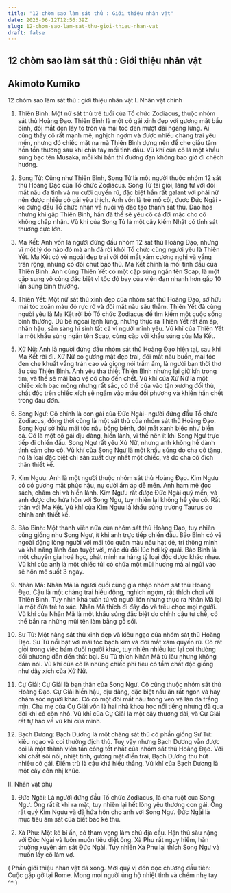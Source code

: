 ```yaml
---
title: "12 chòm sao làm sát thủ : Giới thiệu nhân vật"
date: 2025-06-12T12:56:39Z
slug: 12-chom-sao-lam-sat-thu-gioi-thieu-nhan-vat
draft: false
---
```


## 12 chòm sao làm sát thủ : Giới thiệu nhân vật

## Akimoto Kumiko

12 chòm sao làm sát thủ : giới thiệu nhân vật​
I. Nhân vật chính

1. Thiên Bình: Một nữ sát thủ trẻ tuổi của Tổ chức Zodiacus, thuộc nhóm sát thủ Hoàng Đạo. Thiên Bình là một cô gái xinh đẹp với gương mặt bầu bĩnh, đôi mắt đen láy to tròn và mái tóc đen mượt dài ngang lưng. Ai cũng thấy cô rất mạnh mẽ, nghịch ngợm và được nhiều chàng trai yêu mến, nhưng đó chiếc mặt nạ mà Thiên Bình dựng nên để che giấu tâm hồn tổn thương sau khi chia tay mối tình đầu. Vũ khí của cô là một khẩu súng bạc tên Musaka, mỗi khi bắn thì đường đạn không bao giờ đi chệch hướng. 

2. Song Tử: Cũng như Thiên Bình, Song Tử là một người thuộc nhóm 12 sát thủ Hoàng Đạo của Tổ chức Zodiacus. Song Tử tài giỏi, lãng tử với đôi mắt nâu đa tình và nụ cười quyến rũ, đặc biệt hắn rất galant với phái nữ nên được nhiều cô gái yêu thích. Anh vốn là trẻ mồ côi, được Đức Ngài - kẻ đứng đầu Tổ chức nhận về nuôi và đào tạo thành sát thủ. Đào hoa nhưng khi gặp Thiên Bình, hắn đã thề sẽ yêu cô cả đời mặc cho cô không chấp nhận. Vũ khí của Song Tử là một cây kiếm Nhật có tính sát thương cực lớn.

3. Ma Kết: Anh vốn là người đứng đầu nhóm 12 sát thủ Hoàng Đạo, nhưng vì một lý do nào đó mà anh đã rời khỏi Tổ chức cùng người yêu là Thiên Yết. Ma Kết có vẻ ngoài đẹp trai với đôi mắt xám cương nghị và vầng trán rộng, nhưng có đôi chút bảo thủ. Ma Kết chính là mối tình đầu của Thiên Bình. Anh cùng Thiên Yết có một cặp súng ngắn tên Scap, là một cặp sung vô cùng đặc biệt vì tốc độ bay của viên đạn nhanh hơn gấp 10 lần súng bình thường.

4. Thiên Yết: Một nữ sát thủ xinh đẹp của nhóm sát thủ Hoàng Đạo, sở hữu mái tóc xoăn màu đỏ rực rỡ và đôi mắt nâu sâu thẳm. Thiên Yết đã cùng người yêu là Ma Kết rời bỏ Tổ chức Zodiacus để tìm kiếm một cuộc sống bình thường. Dù bề ngoài lạnh lùng, nhưng thực ra Thiên Yết rất ấm áp, nhân hậu, sẵn sàng hi sinh tất cả vì người mình yêu. Vũ khí của Thiên Yết là một khẩu súng ngắn tên Scap, cùng cặp với khẩu súng của Ma Kết. 

5. Xử Nữ: Anh là người đứng đầu nhóm sát thủ Hoàng Đạo hiện tại, sau khi Ma Kết rời đi. Xử Nữ có gương mặt đẹp trai, đôi mắt nâu buồn, mái tóc đen che khuất vầng trán cao và giọng nói trầm ấm, là người bạn thời thơ ấu của Thiên Bình. Anh yêu tha thiết Thiên Bình nhưng lại giữ kín trong tim, và thề sẽ mãi bảo vệ cô cho đến chết. Vũ khí của Xử Nữ là một chiếc xích bạc mỏng nhưng rất sắc, có thể cứa vào tận xương đối thủ, chất độc trên chiếc xích sẽ ngấm vào máu đối phương và khiến hắn chết trong đau đớn.

6. Song Ngư: Cô chính là con gái của Đức Ngài- người đứng đầu Tổ chức Zodiacus, đồng thời cũng là một sát thủ của nhóm sát thủ Hoàng Đạo. Song Ngư sở hữu mái tóc nâu bồng bềnh, đôi mắt xanh biếc như biển cả. Cô là một cô gái dịu dàng, hiền lành, vì thế nên ít khi Song Ngư trực tiếp đi chiến đấu. Song Ngư rất yêu Xử Nữ, nhưng anh không hề dành tình cảm cho cô. Vũ khí của Song Ngư là một khẩu súng do cha cô tặng, nó là loại đặc biệt chỉ sản xuất duy nhất một chiếc, và do cha cô đích thân thiết kế.

7. Kim Ngưu: Anh là một người thuộc nhóm sát thủ Hoàng Đạo. Kim Ngưu có có gương mặt phúc hậu, nụ cười ấm áp dễ mến. Anh ham mê đọc sách, chăm chỉ và hiền lành. Kim Ngưu rất được Đức Ngài quý mến, và anh được cho hứa hôn với Song Ngư, tuy nhiên lại không hề yêu cô. Rất thân với Ma Kết. Vũ khí của Kim Ngưu là khẩu súng trường Taurus do chính anh thiết kế.

8. Bảo Bình: Một thành viên nữa của nhóm sát thủ Hoàng Đạo, tuy nhiên cũng giống như Song Ngư, ít khi anh trực tiếp chiến đấu. Bảo Bình có vẻ ngoài động lòng người với mái tóc quăn màu nâu hạt dẻ, trí thông minh và khả năng lãnh đạo tuyệt vời, mặc dù đôi lúc hơi kỳ quái. Bảo Bình là một chuyên gia hoá học, phát minh ra hàng tỷ loại độc dược khác nhau. Vũ khí của anh là một chiếc túi có chứa một mùi hương mà ai ngửi vào sẽ hôn mê suốt 3 ngày.

9. Nhân Mã: Nhân Mã là người cuối cùng gia nhập nhóm sát thủ Hoàng Đạo. Cậu là một chàng trai hiếu động, nghịch ngợm, rất thích chơi với Thiên Bình. Tuy nhìn khá tuấn tú và người lớn nhưng thực ra Nhân Mã lại là một đứa trẻ to xác. Nhân Mã thích đi đây đó và trêu chọc mọi người. Vũ khí của Nhân Mã là một khẩu súng đặc biệt do chính cậu tự chế, có thể bắn ra những mũi tên làm bằng gỗ sồi.

10. Sư Tử: Một nàng sát thủ xinh đẹp và kiêu ngạo của nhóm sát thủ Hoàng Đạo. Sư Tử nổi bật với mái tóc bạch kim và đôi mắt xám quyến rũ. Cô rất giỏi trong việc bám đuôi người khác, tuy nhiên nhiều lúc lại coi thường đối phương dẫn đến thất bại. Sư Tử thích Nhân Mã từ lâu nhưng không dám nói. Vũ khí của cô là những chiếc phi tiêu có tẩm chất độc giống như dây xích của Xử Nữ.

11. Cự Giải: Cự Giải là bạn thân của Song Ngư. Cô cũng thuộc nhóm sát thủ Hoàng Đạo. Cự Giải hiền hậu, dịu dàng, đặc biệt nấu ăn rất ngon và hay chăm sóc người khác. Cô có một đôi mắt nâu trong veo và làn da trắng mịn. Cha mẹ của Cự Giải vốn là hai nhà khoa học nổi tiếng nhưng đã qua đời khi cô còn nhỏ. Vũ khí của Cự Giải là một cây thương dài, và Cự Giải rất tự hào về vũ khí của mình.

12. Bạch Dương: Bạch Dương là một chàng sát thủ có phần giống Sư Tử: kiêu ngạo và coi thường địch thủ. Tuy vậy nhưng Bạch Dương vẫn được coi là một thành viên tấn công tốt nhất của nhóm sát thủ Hoàng Đạo. Với khí chất sôi nổi, nhiệt tình, gương mặt điển trai, Bạch Dương thu hút nhiều cô gái. Điểm trừ là cậu khá hiếu thắng. Vũ khí của Bạch Dương là một cây côn nhị khúc.


II. Nhân vật phụ 


1. Đức Ngài: Là người đứng đầu Tổ chức Zodiacus, là cha ruột của Song Ngư. Ông rất ít khi ra mặt, tuy nhiên lại hết lòng yêu thương con gái. Ông rất quý Kim Ngưu và đã hứa hôn cho anh với Song Ngư. Đức Ngài là mục tiêu ám sát của biết bao kẻ thù.

2. Xà Phu: Một kẻ bí ẩn, có tham vọng làm chủ địa cầu. Hận thù sâu nặng với Đức Ngài và luôn muốn tiêu diệt ông. Xà Phu rất nguy hiểm, hắn thường xuyên ám sát Đức Ngài. Tuy nhiên Xà Phu lại thích Song Ngư và muốn lấy cô làm vợ. 

( Phần giới thiệu nhân vật đã xong. Mời quý vị đón đọc chương đầu tiên: Cuộc gặp gỡ tại Rome. Mong mọi người ủng hộ nhiệt tình và chém nhẹ tay ^^ )​